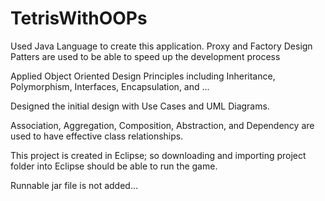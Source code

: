 # TetrisWithOOPs
Used Java Language to create this application. Proxy and Factory Design Patters are used to be able to speed up the development process

Applied Object Oriented Design Principles including Inheritance, Polymorphism, Interfaces, Encapsulation, and ...

Designed the initial design with Use Cases and UML Diagrams.

Association, Aggregation, Composition, Abstraction, and Dependency are used to have effective class relationships.

This project is created in Eclipse; so downloading and importing project folder into Eclipse should be able to run the game. 

Runnable jar file is not added...